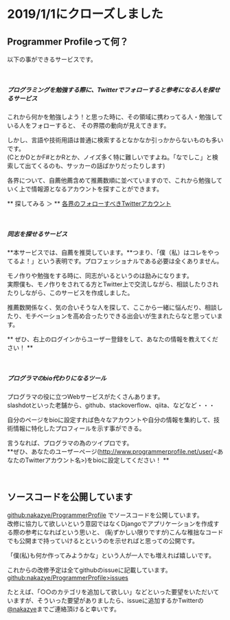 
# 2019/1/1にクローズしました

## Programmer Profileって何？

以下の事ができるサービスです。

<div><br/></div>


##### プログラミングを勉強する際に、Twitterでフォローすると参考になる人を探せるサービス

これから何かを勉強しよう！と思った時に、その領域に携わってる人・勉強している人をフォローすると、
その界隈の動向が見えてきます。

しかし、言語や技術用語は普通に検索するとなかなか引っかからないものも多いです。  
(CとかDとかF#とかRとか、ノイズ多く特に難しいですよね。「なでしこ」と検索して出てくるのも、サッカーの話ばかりだったりします)

各界について、自薦他薦含めて推薦数順に並べていますので、これから勉強していく上で情報源となるアカウントを探すことができます。

** 探してみる ＞  ** [各界のフォローすべきTwitterアカウント](http://www.programmerprofile.net/staruser/ "フォローすべき人たち")

<div><br/></div>

##### 同志を探せるサービス

**本サービスでは、自薦を推奨しています。**つまり、「僕（私）はコレをやってるよ！」という表明です。プロフェッショナルである必要は全くありません。

モノ作りや勉強をする時に、同志がいるというのは励みになります。  
実際僕も、モノ作りをされてる方とTwitter上で交流しながら、相談したりされたりしながら、このサービスを作成しました。

推薦数関係なく、気の合いそうな人を探して、ここから一緒に悩んだり、相談したり、モチベーションを高め合ったりできる出会いが生まれたらなと思っています。

** ぜひ、右上のログインからユーザー登録をして、あなたの情報を教えてください！ **

<div><br/></div>

##### プログラマのbio代わりになるツール

プログラマの役に立つWebサービスがたくさんあります。  
slashdotといった老舗から、github、stackoverflow、qiita、などなど・・・  

自分のページをbioに設定すれば色々なアカウントや自分の情報を集約して、技術情報に特化したプロフィールを示す事ができる。

言うなれば、プログラマの為のツイプロです。  
**ぜひ、あなたのユーザーページ(http://www.programmerprofile.net/user/<あなたのTwitterアカウント名>)をbioに設定してください！ **

<div><br/></div>


## ソースコードを公開しています

[github:nakazye/ProgrammerProfile](https://github.com/nakazye/ProgrammerProfile "github:nakazye/ProgrammerProfile") でソースコードを公開しています。  
改修に協力して欲しいという意図ではなくDjangoでアプリケーションを作成する際の参考になればという思いと、
(恥ずかしい限りですが)こんな稚拙なコードでも公開まで持っていけるとというのを示せればと思っての公開です。

「僕(私)も何か作ってみようかな」という人が一人でも増えれば嬉しいです。



これからの改修予定は全てgithubのissueに記載しています。  
[github:nakazye/ProgrammerProfile>issues](https://github.com/nakazye/ProgrammerProfile/issues "github:nakazye/ProgrammerProfile>issues")

たとえば、「○○のカテゴリを追加して欲しい」などといった要望をいただいていますが、そういった要望がありましたら、issueに追加するかTwitterの[@nakazye](https://twitter.com/nakazye/ "@nakazye")までご連絡頂けると幸いです。
